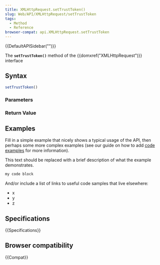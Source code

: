 ```yaml
---
title: XMLHttpRequest.setTrustToken()
slug: Web/API/XMLHttpRequest/setTrustToken
tags:
  - Method
  - Reference
browser-compat: api.XMLHttpRequest.setTrustToken
---
```

{{DefaultAPISidebar("")}}

The **`setTrustToken()`** method of the {{domxref("XMLHttpRequest")}} interface 

## Syntax

```js
setTrustToken()
```

### Parameters



### Return Value



## Examples

Fill in a simple example that nicely shows a typical usage of the API, then perhaps some more complex examples (see our guide on how to add [code examples](/en-US/docs/MDN/Contribute/Structures/Code_examples) for more information).

This text should be replaced with a brief description of what the example demonstrates.

```js
my code block
```

And/or include a list of links to useful code samples that live elsewhere:

*   x
*   y
*   z

## Specifications

{{Specifications}}

## Browser compatibility

{{Compat}}

